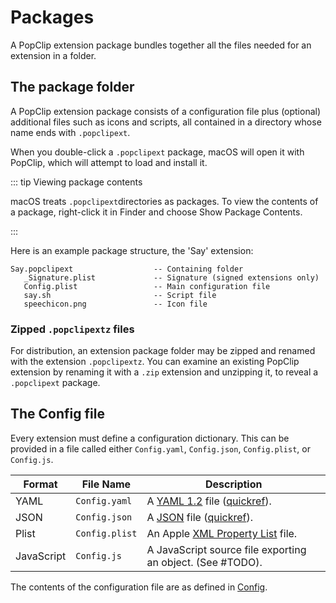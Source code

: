 # Packages

A PopClip extension package bundles together all the files needed for an extension in a folder.

## The package folder

A PopClip extension package consists of a configuration file plus (optional)
additional files such as icons and scripts, all contained in a directory whose
name ends with `.popclipext`.

When you double-click a `.popclipext` package, macOS will open it with PopClip,
which will attempt to load and install it.

::: tip Viewing package contents

macOS treats `.popclipext`directories as packages. To view the contents of a
package, right-click it in Finder and choose Show Package Contents.

:::

Here is an example package structure, the 'Say' extension:

```
Say.popclipext                  -- Containing folder
   _Signature.plist             -- Signature (signed extensions only)
   Config.plist                 -- Main configuration file
   say.sh                       -- Script file
   speechicon.png               -- Icon file
```

### Zipped `.popclipextz` files

For distribution, an extension package folder may be zipped and renamed with the
extension `.popclipextz`. You can examine an existing PopClip extension by
renaming it with a `.zip` extension and unzipping it, to reveal a `.popclipext`
package.

## The Config file

Every extension must define a configuration dictionary. This can be provided in
a file called either `Config.yaml`, `Config.json`, `Config.plist`, or
`Config.js`.

| Format     | File Name      | Description                                                                              |
| ---------- | -------------- | ---------------------------------------------------------------------------------------- |
| YAML       | `Config.yaml`  | A [YAML 1.2](https://yaml.org) file ([quickref](https://quickref.me/yaml)).              |
| JSON       | `Config.json`  | A [JSON](https://www.json.org/json-en.html) file ([quickref](https://quickref.me/json)). |
| Plist      | `Config.plist` | An Apple [XML Property List](https://en.wikipedia.org/wiki/Property_list) file.  |
| JavaScript | `Config.js`    | A JavaScript source file exporting an object. (See #TODO).                               |

The contents of the configuration file are as defined in [Config](./config.md).
